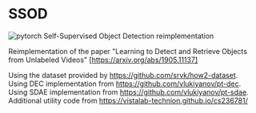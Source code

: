 # SSOD
![pytorch](https://img.shields.io/badge/implemented%20in-pytorch-blue)
Self-Supervised Object Detection reimplementation

Reimplementation of the paper "Learning to Detect and Retrieve Objects from Unlabeled Videos" [https://arxiv.org/abs/1905.11137]

Using the dataset provided by https://github.com/srvk/how2-dataset.   
Using DEC implementation from https://github.com/vlukiyanov/pt-dec.   
Using SDAE implementation from https://github.com/vlukiyanov/pt-sdae.   
Additional utility code from https://vistalab-technion.github.io/cs236781/
